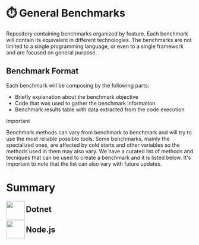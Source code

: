 # ⏱️ General Benchmarks
Repository containing benchmarks organized by feature. Each benchmark will contain its equivalent in different technologies. The benchmarks are not limited to a single programming language, or even to a single framework and are focused on general purpose.

## Benchmark Format
Each benchmark will be composing by the following parts:
- Briefly explanation about the benchmark objective
- Code that was used to gather the benchmark information
- Benchmark results table with data extracted from the code execution

> [!IMPORTANT]  
> Benchmark methods can vary from benchmark to benchmark and will try to use the most reliable possible tools.
> Some benchmarks, mainly the specialized ones, are affected by cold starts and other variables so the methods
> used in them may also vary. We have a curated list of methods and tecniques that can be used to create a benchmark
> and it is listed below. It's important to note that the list can also vary with future updates.

# Summary

<img src="https://static-00.iconduck.com/assets.00/dotnet-icon-2048x2048-6nj1im30.png" align="left" width="50"> <h2>Dotnet</h2>
<img src="https://seeklogo.com/images/N/nodejs-logo-D26404F360-seeklogo.com.png?v=638179441440000000" align="left" width="50"> <h2>Node.js</h2>
